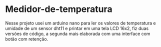 # Medidor-de-temperatura
Nesse projeto usei um arduino nano para ler os valores de temperatura e umidade de um sensor dht11 e printar em uma tela LCD 16x2, fiz duas versões de código, a segunda mais elaborada com uma interface com botão com retenção.
